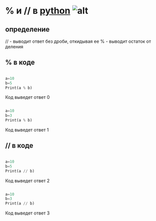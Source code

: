 # % и // в [python](https://pythonworld.ru/samouchitel-python) ![alt](https://www.google.com/imgres?imgurl=https%3A%2F%2Fupload.wikimedia.org%2Fwikipedia%2Fcommons%2Fthumb%2Fc%2Fc3%2FPython-logo-notext.svg%2F1200px-Python-logo-notext.svg.png&tbnid=GoXB3tma5wjkyM&vet=12ahUKEwjywM3piJiBAxWExSoKHXiTBacQMygAegQIARBp..i&imgrefurl=https%3A%2F%2Fen.wikipedia.org%2Fwiki%2FPython_(programming_language)&docid=3wRBXLyvECcz0M&w=1200&h=1315&itg=1&q=python&ved=2ahUKEwjywM3piJiBAxWExSoKHXiTBacQMygAegQIARBp)
## определение
// - выводит ответ без дроби, откидывая ее
% - выводит остаток от деления

## % в коде

```python

a=10
b=5
Print(a % b)

```
Код выведет ответ 0

```python

a=10
b=3
Print(a % b)

```
Код выведет ответ 1


## // в коде

```python

a=10
b=5
Print(a // b)

```
Код выведет ответ 2

```python

a=10
b=3
Print(a // b)

```
Код выведет ответ 3


